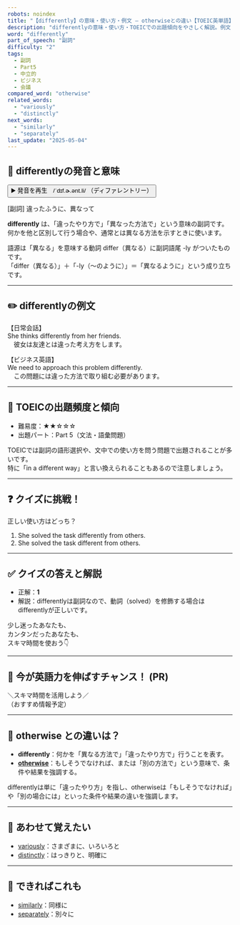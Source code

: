 ```yaml
---
robots: noindex
title: "【differently】の意味・使い方・例文 ― otherwiseとの違い【TOEIC英単語】"
description: "differentlyの意味・使い方・TOEICでの出題傾向をやさしく解説。例文・クイズ付きでotherwiseとの違いもわかりやすく学べます。"
word: "differently"
part_of_speech: "副詞"
difficulty: "2"
tags:
  - 副詞
  - Part5
  - 中立的
  - ビジネス
  - 会議
compared_word: "otherwise"
related_words:
  - "variously"
  - "distinctly"
next_words:
  - "similarly"
  - "separately"
last_update: "2025-05-04"
---
```


## 🔰 differentlyの発音と意味

<button class="play-audio" onclick="playTTS('differently')">
  <span class="play-audio-main">
    ▶️ 発音を再生　/ˈdɪf.ɚ.ənt.li/
  </span>
  <span class="play-audio-sub">
    （ディファレントリー）
  </span>
</button>

[副詞] 違ったふうに、異なって

**differently** は、「違ったやり方で」「異なった方法で」という意味の副詞です。  
何かを他と区別して行う場合や、通常とは異なる方法を示すときに使います。

語源は「異なる」を意味する動詞 differ（異なる）に副詞語尾 -ly がついたものです。  
「differ（異なる）」＋「-ly（～のように）」＝「異なるように」という成り立ちです。

---

## ✏️ differentlyの例文

【日常会話】  
She thinks differently from her friends.  
　彼女は友達とは違った考え方をします。

【ビジネス英語】  
We need to approach this problem differently.  
　この問題には違った方法で取り組む必要があります。

---

## 🎯 TOEICの出題頻度と傾向

- 難易度：★★☆☆☆
- 出題パート：Part 5（文法・語彙問題）

TOEICでは副詞の語形選択や、文中での使い方を問う問題で出題されることが多いです。  
特に「in a different way」と言い換えられることもあるので注意しましょう。

---

## ❓ クイズに挑戦！

正しい使い方はどっち？

1. She solved the task differently from others.  
2. She solved the task different from others.

---

## ✅ クイズの答えと解説

- 正解：**1**
- 解説：differentlyは副詞なので、動詞（solved）を修飾する場合はdifferentlyが正しいです。

少し迷ったあなたも、  
カンタンだったあなたも、  
スキマ時間を使おう👇️

---

## 🚀 今が英語力を伸ばすチャンス！ (PR)

<div class="info-center">
＼スキマ時間を活用しよう／<br>  
（おすすめ情報予定）
</div>

---

## 🤔  otherwise との違いは？

- **differently**：何かを「異なる方法で」「違ったやり方で」行うことを表す。
- **[otherwise](/word/otherwise)**：もしそうでなければ、または「別の方法で」という意味で、条件や結果を強調する。

differentlyは単に「違ったやり方」を指し、otherwiseは「もしそうでなければ」や「別の場合には」といった条件や結果の違いを強調します。

---

## 🧩 あわせて覚えたい

- [variously](/word/variously)：さまざまに、いろいろと
- [distinctly](/word/distinctly)：はっきりと、明確に

---

## 📖 できればこれも

- [similarly](/word/similarly)：同様に
- [separately](/word/separately)：別々に

<!-- cvid: aid17_bid06 -->
